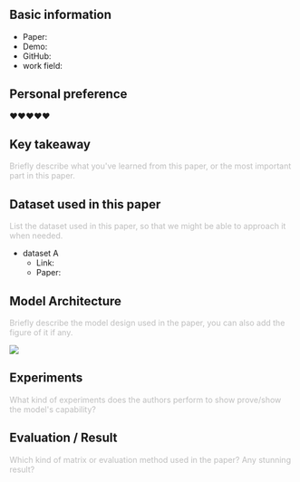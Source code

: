 ## Basic information

- Paper:
- Demo:
- GitHub:
- work field:



## Personal preference

♥️♥️♥️♥️♥️



## Key takeaway

<font color="#BEBEBE">Briefly describe what you've learned from this paper, or the most important part in this paper.</font>



## Dataset used in this paper

<font color="#BEBEBE">List the dataset used in this paper, so that we might be able to approach it when needed.</font>

- dataset A
    - Link:
    - Paper:

## Model Architecture

<font color="#BEBEBE">Briefly describe the model design used in the paper, you can also add the figure of it if any.</font>

![](https://i.imgur.com/Ji4e2QJ.jpg)


## Experiments
<font color="#BEBEBE">What kind of experiments does the authors perform to show prove/show the model's capability?</font>



## Evaluation / Result

<font color="#BEBEBE">Which kind of matrix or evaluation method used in the paper? Any stunning result?</font>